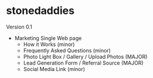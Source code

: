 # stonedaddies

Version 0.1
- Marketing Single Web page
  - How it Works (minor)
  - Frequently Asked Questions (minor)
  - Photo Light Box / Gallery / Upload Photos (MAJOR)
  - Lead Generation Form / Referral Source (MAJOR)
  - Social Media Link (minor)
